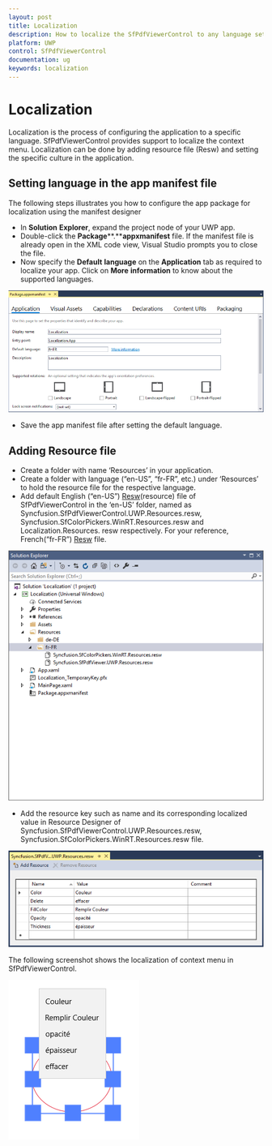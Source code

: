 ```yaml
---
layout: post
title: Localization
description: How to localize the SfPdfViewerControl to any language settings
platform: UWP
control: SfPdfViewerControl
documentation: ug
keywords: localization
---
```

# Localization

Localization is the process of configuring the application to a specific language. SfPdfViewerControl provides support to localize the context menu. Localization can be done by adding resource file (Resw) and setting the specific culture in the application.

## Setting language in the app manifest file

The following steps illustrates you how to configure the app package for localization using the manifest designer

* In **Solution** **Explorer**, expand the project node of your UWP app.
* Double-click the **Package****.****appxmanifest** file. If the manifest file is already open in the XML code view, Visual Studio prompts you to close the file.
* Now specify the **Default** **language** on the **Application** tab as required to localize your app. Click on **More** **information** to know about the supported languages.

![Package manifest](Localization_images/Localization_img1.png)


* Save the app manifest file after setting the default language.

## Adding Resource file

* Create a folder with name ‘Resources’ in your application.
* Create a folder with language (“en-US”, “fr-FR”, etc.) under ‘Resources’ to hold the resource file for the respective language.
* Add default English (“en-US”) [Resw](http://www.syncfusion.com/downloads/support/directtrac/general/ze/RESOUR~1154747619)(resource) file of SfPdfViewerControl in the ‘en-US’ folder, named as Syncfusion.SfPdfViewerControl.UWP.Resources.resw, Syncfusion.SfColorPickers.WinRT.Resources.resw and Localization.Resources. resw respectively. For your reference, French(“fr-FR”) [Resw](http://www.syncfusion.com/downloads/support/directtrac/general/ze/Resources_file814070975) file.

![Culture resources](Localization_images/Localization_img2.png)


* Add the resource key such as name and its corresponding localized value in Resource Designer of Syncfusion.SfPdfViewerControl.UWP.Resources.resw, Syncfusion.SfColorPickers.WinRT.Resources.resw file.

![Resource Dictionary](Localization_images/Localization_img3.png)


The following screenshot shows the localization of context menu in SfPdfViewerControl.

![Output](Localization_images/Localization_img4.png)

